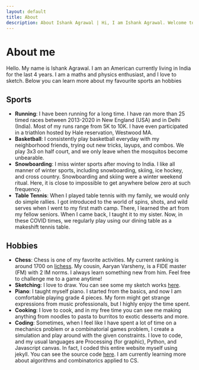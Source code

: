 ```yaml
---
layout: default
title: About
description: About Ishank Agrawal | Hi, I am Ishank Agrawal. Welcome to my website. Here you can learn all about me, my awards and you can see my sketches.
---
```


# About me
Hello. My name is Ishank Agrawal. I am an American currently living in India for the last 4 years. I am a maths and physics enthusiast, and I love to sketch. Below you can learn more about my favourite sports an hobbies

## Sports
- **Running**: I have been running for a long time. I have ran more than 25 timed races between 2013-2020 in New England (USA) and in Delhi (India). Most of my runs range from 5K to 10K. I have even participated in a triathlon hosted by Hale reservation, Westwood MA.
- **Basketball**: I consistently play basketball everyday with my neighborhood friends, trying out new tricks, layups, and combos. We play 3x3 on half court, and we only leave when the mosquitos become unbearable.
- **Snowboarding**: I miss winter sports after moving to India. I like all manner of winter sports, including snowboarding, skiing, ice hockey, and cross country. Snowboarding and skiing were a winter weekend ritual. Here, it is close to impossible to get anywhere below zero at such frequency.
- **Table Tennis**: When I played table tennis with my family, we would only do simple rallies. I got introduced to the world of spins, shots, and wild serves when I went to my first math camp. There, I learned the art from my fellow seniors. When I came back, I taught it to my sister. Now, in these COVID times, we regularly play using our dining table as a makeshift tennis table.

## Hobbies
- **Chess**: Chess is one of my favorite activities. My current ranking is around 1700 on [lichess](https://lichess.org/@/ishu_agr). My cousin, Aaryan Varsheny, is a FIDE master (FM) with 2 IM norms. I always learn something new from him. Feel free to challenge me to a game anytime!
- **Sketching**: I love to draw. You can see some my sketch works [here](/sketches).
- **Piano**: I taught myself piano. I started from the basics, and now I am comfortable playing grade 4 pieces. My form might get strange expressions from music professionals, but I highly enjoy the time spent.
- **Cooking**: I love to cook, and in my free time you can see me making anything from noodles to pasta to burritos to exotic desserts and more.
- **Coding**: Sometimes, when I feel like I have spent a lot of time on a mechanics problem or a combinatorial games problem, I create a simulation and play around with the given constraints. I love to code, and my usual languages are Processing (for graphic), Python, and Javascript canvas. In fact, I coded this entire website myself using jekyll. You can see the source code [here](https://github.com/mathletema/mathletema.github.io). I am currently learning more about algorithms and combinatorics applied to CS.

